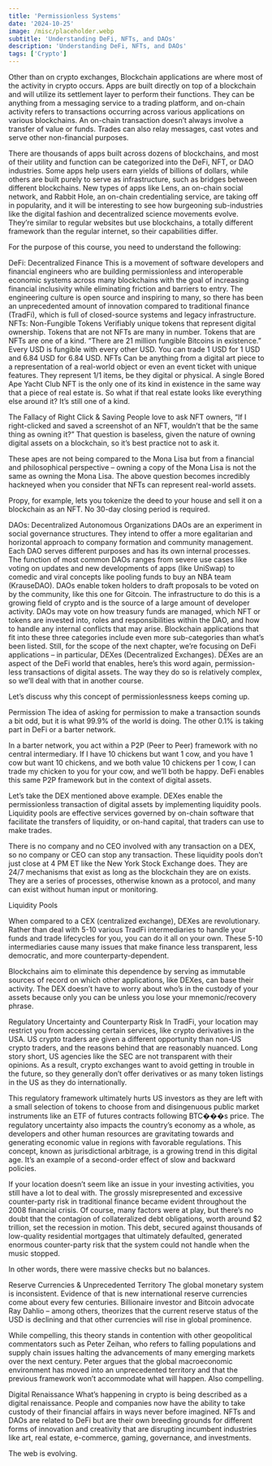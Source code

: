 ```yaml
---
title: 'Permissionless Systems'
date: '2024-10-25'
image: /misc/placeholder.webp
subtitle: 'Understanding DeFi, NFTs, and DAOs'
description: 'Understanding DeFi, NFTs, and DAOs'
tags: ['Crypto']
---
```


<style jsx>{`
  .prose a {
    text-decoration: underline;
    color: var(--color-accent);
  }
  .prose ol {
    list-style-type: decimal;
    margin-left: 2em; /* Adjust as needed for indentation */
    padding-left: 0.5em; /* Add padding if needed */
  }
  .prose ol li {
    margin-bottom: 0.5em;
    color: var(--color-text-primary);
    line-height: 1.5; /* Adjust line height for better readability */
  }
`}</style>

<div class="tldr-section">

Other than on crypto exchanges, Blockchain applications are where most of the activity in crypto occurs. Apps are built directly on top of a blockchain and will utilize its settlement layer to perform their functions. They can be anything from a messaging service to a trading platform, and on-chain activity refers to transactions occurring across various applications on various blockchains. An on-chain transaction doesn’t always involve a transfer of value or funds. Trades can also relay messages, cast votes and serve other non-financial purposes.

</div>

There are thousands of apps built across dozens of blockchains, and most of their utility and function can be categorized into the DeFi, NFT, or DAO industries. Some apps help users earn yields of billions of dollars, while others are built purely to serve as infrastructure, such as bridges between different blockchains. New types of apps like Lens, an on-chain social network, and Rabbit Hole, an on-chain credentialing service, are taking off in popularity, and it will be interesting to see how burgeoning sub-industries like the digital fashion and decentralized science movements evolve. They’re similar to regular websites but use blockchains, a totally different framework than the regular internet, so their capabilities differ.

For the purpose of this course, you need to understand the following:

DeFi: Decentralized Finance
This is a movement of software developers and financial engineers who are building permissionless and interoperable economic systems across many blockchains with the goal of increasing financial inclusivity while eliminating friction and barriers to entry. The engineering culture is open source and inspiring to many, so there has been an unprecedented amount of innovation compared to traditional finance (TradFi), which is full of closed-source systems and legacy infrastructure.
NFTs: Non-Fungible Tokens
Verifiably unique tokens that represent digital ownership.
Tokens that are not NFTs are many in number. Tokens that are NFTs are one of a kind.
“There are 21 million fungible Bitcoins in existence.”
Every USD is fungible with every other USD.
You can trade 1 USD for 1 USD and 6.84 USD for 6.84 USD.
NFTs Can be anything from a digital art piece to a representation of a real-world object or even an event ticket with unique features. They represent 1/1 items, be they digital or physical. A single Bored Ape Yacht Club NFT is the only one of its kind in existence in the same way that a piece of real estate is. So what if that real estate looks like everything else around it? It’s still one of a kind.

The Fallacy of Right Click & Saving
People love to ask NFT owners, “If I right-clicked and saved a screenshot of an NFT, wouldn’t that be the same thing as owning it?” That question is baseless, given the nature of owning digital assets on a blockchain, so it’s best practice not to ask it.

These apes are not being compared to the Mona Lisa but from a financial and philosophical perspective – owning a copy of the Mona Lisa is not the same as owning the Mona Lisa. The above question becomes incredibly hackneyed when you consider that NFTs can represent real-world assets.

Propy, for example, lets you tokenize the deed to your house and sell it on a blockchain as an NFT. No 30-day closing period is required.

DAOs: Decentralized Autonomous Organizations
DAOs are an experiment in social governance structures. They intend to offer a more egalitarian and horizontal approach to company formation and community management.
Each DAO serves different purposes and has its own internal processes. The function of most common DAOs ranges from severe use cases like voting on updates and new developments of apps (like UniSwap) to comedic and viral concepts like pooling funds to buy an NBA team (KrauseDAO).
DAOs enable token holders to draft proposals to be voted on by the community, like this one for Gitcoin. The infrastructure to do this is a growing field of crypto and is the source of a large amount of developer activity.
DAOs may vote on how treasury funds are managed, which NFT or tokens are invested into, roles and responsibilities within the DAO, and how to handle any internal conflicts that may arise.
Blockchain applications that fit into these three categories include even more sub-categories than what’s been listed. Still, for the scope of the next chapter, we’re focusing on DeFi applications – in particular, DEXes (Decentralized Exchanges). DEXes are an aspect of the DeFi world that enables, here’s this word again, permission-less transactions of digital assets. The way they do so is relatively complex, so we’ll deal with that in another course.

Let’s discuss why this concept of permissionlessness keeps coming up.

Permission
The idea of asking for permission to make a transaction sounds a bit odd, but it is what 99.9% of the world is doing. The other 0.1% is taking part in DeFi or a barter network.

In a barter network, you act within a P2P (Peer to Peer) framework with no central intermediary. If I have 10 chickens but want 1 cow, and you have 1 cow but want 10 chickens, and we both value 10 chickens per 1 cow, I can trade my chicken to you for your cow, and we’ll both be happy. DeFi enables this same P2P framework but in the context of digital assets.

Let’s take the DEX mentioned above example. DEXes enable the permissionless transaction of digital assets by implementing liquidity pools. Liquidity pools are effective services governed by on-chain software that facilitate the transfers of liquidity, or on-hand capital, that traders can use to make trades.

There is no company and no CEO involved with any transaction on a DEX, so no company or CEO can stop any transaction. These liquidity pools don’t just close at 4 PM ET like the New York Stock Exchange does. They are 24/7 mechanisms that exist as long as the blockchain they are on exists. They are a series of processes, otherwise known as a protocol, and many can exist without human input or monitoring.

Liquidity Pools

When compared to a CEX (centralized exchange), DEXes are revolutionary. Rather than deal with 5-10 various TradFi intermediaries to handle your funds and trade lifecycles for you, you can do it all on your own. These 5-10 intermediaries cause many issues that make finance less transparent, less democratic, and more counterparty-dependent.

Blockchains aim to eliminate this dependence by serving as immutable sources of record on which other applications, like DEXes, can base their activity. The DEX doesn’t have to worry about who’s in the custody of your assets because only you can be unless you lose your mnemonic/recovery phrase.

Regulatory Uncertainty and Counterparty Risk
In TradFi, your location may restrict you from accessing certain services, like crypto derivatives in the USA. US crypto traders are given a different opportunity than non-US crypto traders, and the reasons behind that are reasonably nuanced. Long story short, US agencies like the SEC are not transparent with their opinions. As a result, crypto exchanges want to avoid getting in trouble in the future, so they generally don’t offer derivatives or as many token listings in the US as they do internationally.

This regulatory framework ultimately hurts US investors as they are left with a small selection of tokens to choose from and disingenuous public market instruments like an ETF of futures contracts following BTC���s price. The regulatory uncertainty also impacts the country’s economy as a whole, as developers and other human resources are gravitating towards and generating economic value in regions with favorable regulations. This concept, known as jurisdictional arbitrage, is a growing trend in this digital age. It’s an example of a second-order effect of slow and backward policies.

If your location doesn’t seem like an issue in your investing activities, you still have a lot to deal with. The grossly misrepresented and excessive counter-party risk in traditional finance became evident throughout the 2008 financial crisis. Of course, many factors were at play, but there’s no doubt that the contagion of collateralized debt obligations, worth around $2 trillion, set the recession in motion. This debt, secured against thousands of low-quality residential mortgages that ultimately defaulted, generated enormous counter-party risk that the system could not handle when the music stopped.

In other words, there were massive checks but no balances.

Reserve Currencies & Unprecedented Territory
The global monetary system is inconsistent. Evidence of that is new international reserve currencies come about every few centuries. Billionaire investor and Bitcoin advocate Ray Dahlio – among others, theorizes that the current reserve status of the USD is declining and that other currencies will rise in global prominence.

While compelling, this theory stands in contention with other geopolitical commentators such as Peter Zeihan, who refers to falling populations and supply chain issues halting the advancements of many emerging markets over the next century. Peter argues that the global macroeconomic environment has moved into an unprecedented territory and that the previous framework won’t accommodate what will happen. Also compelling.

Digital Renaissance
What’s happening in crypto is being described as a digital renaissance. People and companies now have the ability to take custody of their financial affairs in ways never before imagined. NFTs and DAOs are related to DeFi but are their own breeding grounds for different forms of innovation and creativity that are disrupting incumbent industries like art, real estate, e-commerce, gaming, governance, and investments.

The web is evolving.
